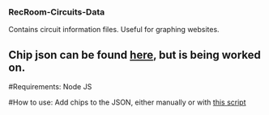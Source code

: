 ### RecRoom-Circuits-Data
Contains circuit information files. Useful for graphing websites.

## Chip json can be found [here](chips/chips.json), but is being worked on.

#Requirements:
Node JS

#How to use:
Add chips to the JSON, either manually or with [this script](creator.js)
